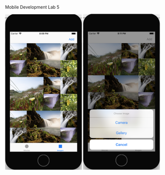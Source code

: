 Mobile Development
Lab 5

<img src="https://github.com/Jusarine/MobileDevelopmentLab5/blob/master/MobileDevelopment/Screens/Screen%20Shot%202020-12-06%20at%2020.09.41.png" width="250"/>

<img src="https://github.com/Jusarine/MobileDevelopmentLab5/blob/master/MobileDevelopment/Screens/Screen%20Shot%202020-12-06%20at%2020.11.41.png" width="250"/>

